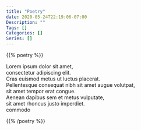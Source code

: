 ```yaml
---
title: "Poetry"
date: 2020-05-24T22:19:06-07:00
Description: ""
Tags: []
Categories: []
Series: []
---
```



{{% poetry %}}

Lorem ipsum dolor sit amet,\
consectetur adipiscing elit.\
Cras euismod metus ut luctus placerat.\
Pellentesque consequat nibh sit amet augue volutpat,\
sit amet tempor erat congue.\
Aenean dapibus sem et metus vulputate,\
sit amet rhoncus justo imperdiet.\
commodo

{{% /poetry %}}
